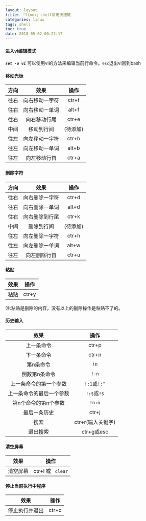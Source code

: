 ```yaml
---
layout: layout
title: 「linux」shell常用快捷键
categories: linux
tags: shell
toc: true
date: 2018-05-02 00:27:17
---
```

#### 进入vi编辑模式
***`set -o vi`*** 可以使用vi的方法来编辑当前行命令。`esc`退出vi回到bash
#### 移动光标

| 方向 | 效果 | 操作 |
|:---:|:---:|:---:|
| 往右 | 向右移动一字符 | ctr+f |
| 往右 | 向右移动一单词 | alt+f |
| 往右 | 向右移动行尾   | ctr+e |
| 中间 | 移动到行间     | (待添加) |
| 往左 | 向左移动一字符 | ctr+b |
| 往左 | 向左移动一单词 | alt+b |
| 往左 | 向左移动行首   | ctr+a |

<!--more-->
#### 删除字符
| 方向 | 效果 | 操作 |
|:---:|:---:|:---:|
| 往右 | 向右删除一字符 | ctr+d |
| 往右 | 向右删除一单词 | alt+d |
| 往右 | 向右删除到行尾 | ctr+k |
| 中间 | 删除到行间     | (待添加) |
| 往左 | 向左删除一字符 | ctr+h |
| 往左 | 向左删除一单词 | alt+w |
| 往左 | 向左删除行首   | ctr+u |

#### 粘贴
| 效果 | 操作 |
|:---:|:---:|
| 粘贴 | ctr+y |
注:粘贴是删除的内容，没有以上的删除操作是粘贴不了的。

#### 历史输入
| 效果 | 操作 |
|:---:|:---:|
| 上一条命令   | ctr+p |
| 下一条命令   | ctr+n |
|第n条命令|`!n`|
|倒数第n条命令|`!-n`|
|上一条命令的第一个参数|`!:1`或`!:^`|
|上一条命令的最后一个参数|`!:$`或`!$`|
|第n个命令的第n个参数|`!n:n`|
| 最后一条历史 | ctr+j |
| 搜索 | ctr+r(输入关键字) |
| 退出搜索 | ctr+g或esc |


#### 清空屏幕
| 效果 | 操作 |
|:---:|:---:|
| 清空屏幕 | ctr+l 或 ``` clear``` |

#### 停止当前执行中程序
| 效果 | 操作 |
|:---:|:---:|
| 停止执行并退出 | ctr+c |
